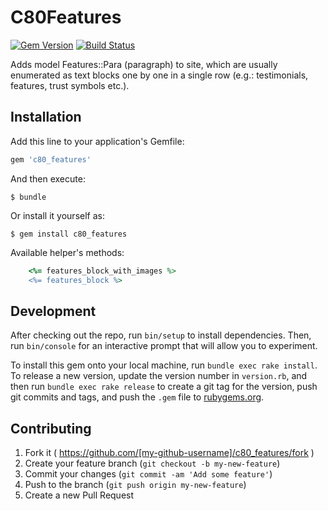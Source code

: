 # C80Features

[![Gem Version](https://badge.fury.io/rb/c80_features.svg)](http://badge.fury.io/rb/c80_features)
[![Build Status](https://travis-ci.org/c80609a/c80_features.svg)](https://travis-ci.org/c80609a/c80_features.svg)


Adds model Features::Para (paragraph) to site,
which are usually enumerated as text blocks one by one in a single row
(e.g.: testimonials, features, trust symbols etc.). 

## Installation

Add this line to your application's Gemfile:

```ruby
gem 'c80_features'
```

And then execute:

    $ bundle

Or install it yourself as:

    $ gem install c80_features

Available helper's methods:
```ruby
    <%= features_block_with_images %>
    <%= features_block %>
```

## Development

After checking out the repo, run `bin/setup` to install dependencies. Then, run `bin/console` for an interactive prompt that will allow you to experiment.

To install this gem onto your local machine, run `bundle exec rake install`. To release a new version, update the version number in `version.rb`, and then run `bundle exec rake release` to create a git tag for the version, push git commits and tags, and push the `.gem` file to [rubygems.org](https://rubygems.org).

## Contributing

1. Fork it ( https://github.com/[my-github-username]/c80_features/fork )
2. Create your feature branch (`git checkout -b my-new-feature`)
3. Commit your changes (`git commit -am 'Add some feature'`)
4. Push to the branch (`git push origin my-new-feature`)
5. Create a new Pull Request
